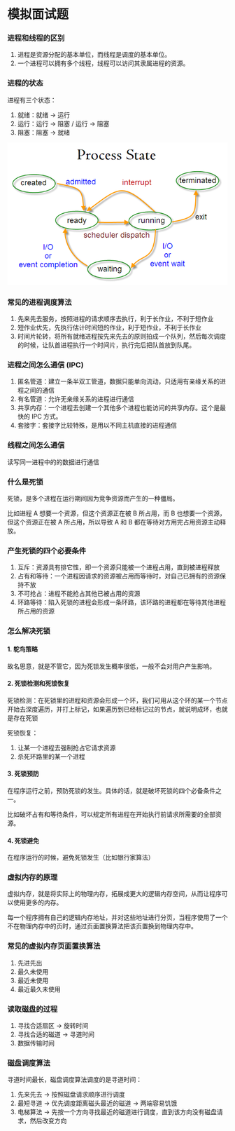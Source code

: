 # 模拟面试题

### 进程和线程的区别
1. 进程是资源分配的基本单位，而线程是调度的基本单位。
2. 一个进程可以拥有多个线程，线程可以访问其隶属进程的资源。

### 进程的状态
进程有三个状态：
1. 就绪：就绪 →  运行
2. 运行：运行 → 阻塞 / 运行 → 阻塞
3. 阻塞：阻塞 → 就绪

![](./img/进程状态.png)

### 常见的进程调度算法
1. 先来先去服务，按照进程的请求顺序去执行，利于长作业，不利于短作业
2. 短作业优先，先执行估计时间短的作业，利于短作业，不利于长作业
3. 时间片轮转，将所有就绪进程按先来先去的原则拍成一个队列，然后每次调度的时候，让队首进程执行一个时间片，执行完后把队首放到队尾。

### 进程之间怎么通信 (IPC)

1. 匿名管道：建立一条半双工管道，数据只能单向流动，只适用有亲缘关系的进程之间的通信
2. 有名管道：允许无亲缘关系的进程进行通信
3. 共享内存：一个进程去创建一个其他多个进程也能访问的共享内存。这个是最快的 IPC 方式。
4. 套接字：套接字比较特殊，是用以不同主机直接的进程通信

### 线程之间怎么通信
读写同一进程中的的数据进行通信


### 什么是死锁

死锁，是多个进程在运行期间因为竞争资源而产生的一种僵局。

比如进程 A 想要一个资源，但这个资源正在被 B 所占用，而 B 也想要一个资源，但这个资源正在被 A 所占用，所以导致 A 和 B 都在等待对方用完占用资源主动释放。 

### 产生死锁的四个必要条件
1. 互斥：资源具有排它性，即一个资源只能被一个进程占用，直到被进程释放
2. 占有和等待：一个进程因请求的资源被占用而等待时，对自己已拥有的资源保持不放
3. 不可抢占：进程不能抢占其他已被占用的资源
4. 环路等待：陷入死锁的进程会形成一条环路，该环路的进程都在等待其他进程所占用的资源

### 怎么解决死锁
#### 1. 鸵鸟策略
故名思意，就是不管它，因为死锁发生概率很低，一般不会对用户产生影响。

#### 2. 死锁检测和死锁恢复
死锁检测：在死锁里的进程和资源会形成一个环，我们可用从这个环的某一个节点开始去深度遍历，并打上标记，如果遍历到已经标记过的节点，就说明成环，也就是存在死锁

死锁恢复：
1. 让某一个进程去强制抢占它请求资源
2. 杀死环路里的某一个进程

#### 3. 死锁预防
在程序运行之前，预防死锁的发生。具体的话，就是破坏死锁的四个必备条件之一。

比如破坏占有和等待条件，可以规定所有进程在开始执行前请求所需要的全部资源。

#### 4. 死锁避免
在程序运行的时候，避免死锁发生（比如银行家算法）

### 虚拟内存的原理

虚拟内存，就是将实际上的物理内存，拓展成更大的逻辑内存空间，从而让程序可以使用更多的内存。

每一个程序拥有自己的逻辑内存地址，并对这些地址进行分页，当程序使用了一个不在物理内存中的页时，通过页面置换算法把该页置换到物理内存中。

### 常见的虚拟内存页面置换算法
1. 先进先出
2. 最久未使用
3. 最近未使用
4. 最近最久未使用

### 读取磁盘的过程
1. 寻找合适扇区 → 旋转时间
2. 寻找合适的磁道 → 寻道时间
3. 数据传输时间

### 磁盘调度算法
寻道时间最长，磁盘调度算法调度的是寻道时间：
1. 先来先去 → 按照磁盘请求顺序进行调度
2. 最短寻道 → 优先调度距离磁头最近的磁道 → 两端容易饥饿
3. 电梯算法 → 先按一个方向寻找最近的磁道进行调度，直到该方向没有磁盘请求，然后改变方向
